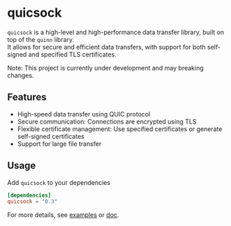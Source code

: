 [crates-badge]: https://img.shields.io/crates/v/quicsock.svg
[crates-url]: https://crates.io/crates/quicsock
[license-badge]: https://img.shields.io/crates/l/quicsock.svg
[examples-url]: https://github.com/shellrow/quicsock/tree/main/examples
[doc-url]: https://docs.rs/quicsock/latest/quicsock
[quicsock-github-url]: https://github.com/shellrow/quicsock

# quicsock
`quicsock` is a high-level and high-performance data transfer library, built on top of the `quinn` library.  
It allows for secure and efficient data transfers, with support for both self-signed and specified TLS certificates.  

Note: This project is currently under development and may breaking changes.

## Features
- High-speed data transfer using QUIC protocol
- Secure communication: Connections are encrypted using TLS
- Flexible certificate management: Use specified certificates or generate self-signed certificates
- Support for large file transfer

## Usage
Add `quicsock` to your dependencies  
```toml:Cargo.toml
[dependencies]
quicsock = "0.3"
```

For more details, see [examples][examples-url] or [doc][doc-url].  
